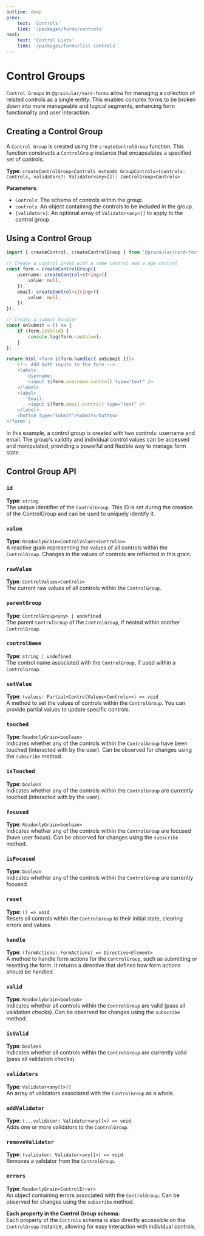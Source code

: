 ```yaml
---
outline: deep
prev:
    text: 'Controls'
    link: '/packages/forms/controls'
next:
    text: 'Control Lists'
    link: '/packages/forms/list-controls'
---
```


<!-- @format -->

# Control Groups

`Control Groups` in `@grainular/nord-forms` allow for managing a collection of related controls as a single entity. This enables complex forms to be broken down into more manageable and logical segments, enhancing form functionality and user interaction.

## Creating a Control Group

A `Control Group` is created using the `createControlGroup` function. This function constructs a `ControlGroup` instance that encapsulates a specified set of controls.

**Type**: `createControlGroup<Controls extends GroupControls>(controls: Controls, validators?: Validator<any>[]): ControlGroup<Controls>`

**Parameters**:

-   `Controls`: The schema of controls within the group.
-   `controls`: An object containing the controls to be included in the group.
-   `[validators]`: An optional array of `Validator<any>[]` to apply to the control group.

## Using a Control Group

```ts
import { createControl, createControlGroup } from '@grainular/nord-forms';

// Create a control group with a name control and a age control
const form = createControlGroup({
    username: createControl<string>({
        value: null,
    }),
    email: createControl<string>({
        value: null,
    }),
});

// Create a submit handler
const onSubmit = () => {
    if (form.isValid) {
        console.log(form.rawValue);
    }
};

return html`<form ${form.handle({ onSubmit })}>
    <!-- Add both inputs to the form -->
    <label>
        Username:
        <input ${form.username.control} type="text" />
    </label>
    <label>
        Email:
        <input ${form.email.control} type="text" />
    </label>
    <button type="submit">Submit</button>
</form>`;
```

In this example, a control group is created with two controls: username and email. The group's validity and individual control values can be accessed and manipulated, providing a powerful and flexible way to manage form state.

## Control Group API

### `id`

**Type**: `string`  
The unique identifier of the `ControlGroup`. This ID is set during the creation of the ControlGroup and can be used to uniquely identify it.

### `value`

**Type**: `ReadonlyGrain<ControlValues<Controls>>`  
A reactive grain representing the values of all controls within the `ControlGroup`. Changes in the values of controls are reflected in this grain.

### `rawValue`

**Type**: `ControlValues<Controls>`  
The current raw values of all controls within the `ControlGroup`.

### `parentGroup`

**Type**: `ControlGroup<any> | undefined`  
The parent `ControlGroup` of the `ControlGroup`, if nested within another `ControlGroup`.

### `controlName`

**Type**: `string | undefined`  
The control name associated with the `ControlGroup`, if used within a `ControlGroup`.

### `setValue`

**Type**: `(values: Partial<ControlValues<Controls>>) => void`  
A method to set the values of controls within the `ControlGroup`. You can provide partial values to update specific controls.

### `touched`

**Type**: `ReadonlyGrain<boolean>`  
Indicates whether any of the controls within the `ControlGroup` have been touched (interacted with by the user). Can be observed for changes using the `subscribe` method.

### `isTouched`

**Type**: `boolean`  
Indicates whether any of the controls within the `ControlGroup` are currently touched (interacted with by the user).

### `focused`

**Type**: `ReadonlyGrain<boolean>`  
Indicates whether any of the controls within the `ControlGroup` are focused (have user focus). Can be observed for changes using the `subscribe` method.

### `isFocused`

**Type**: `boolean`  
Indicates whether any of the controls within the `ControlGroup` are currently focused.

### `reset`

**Type**: `() => void`  
Resets all controls within the `ControlGroup` to their initial state, clearing errors and values.

### `handle`

**Type**: `(formActions: FormActions) => Directive<Element>`  
A method to handle form actions for the `ControlGroup`, such as submitting or resetting the form. It returns a directive that defines how form actions should be handled.

### `valid`

**Type**: `ReadonlyGrain<boolean>`  
Indicates whether all controls within the `ControlGroup` are valid (pass all validation checks). Can be observed for changes using the `subscribe` method.

### `isValid`

**Type**: `boolean`  
Indicates whether all controls within the `ControlGroup` are currently valid (pass all validation checks).

### `validators`

**Type**: `Validator<any[]>[]`  
An array of validators associated with the `ControlGroup` as a whole.

### `addValidator`

**Type**: `(...validator: Validator<any[]>) => void`  
Adds one or more validators to the `ControlGroup`.

### `removeValidator`

**Type**: `(validator: Validator<any[]>) => void`  
Removes a validator from the `ControlGroup`.

### `errors`

**Type**: `ReadonlyGrain<ControlError>`  
An object containing errors associated with the `ControlGroup`. Can be observed for changes using the `subscribe` method.

**Each property in the Control Group schema:**  
Each property of the `Controls` schema is also directly accessible on the `ControlGroup` instance, allowing for easy interaction with individual controls.

<CodeLink name="create-control-group.ts" link="https://github.com/Grainular-Nord/nord-forms/blob/main/src/lib/controls/create-control-group.ts"></CodeLink>
